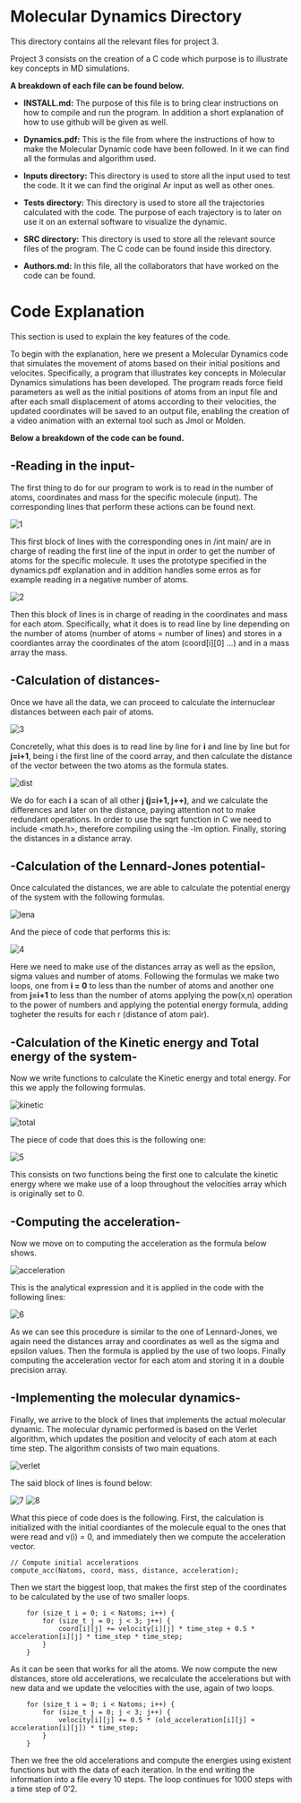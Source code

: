 # Molecular Dynamics Directory

This directory contains all the relevant files for project 3.

Project 3 consists on the creation of a C code which purpose is to illustrate key concepts in MD simulations.

**A breakdown of each file can be found below.**

- **INSTALL.md:** The purpose of this file is to bring clear instructions on how to compile and run the program. In addition a short explanation of how to use github will be given as well.

- **Dynamics.pdf:** This is the file from where the instructions of how to make the Molecular Dynamic code have been followed. In it we can find all the formulas and algorithm used.

- **Inputs directory:** This directory is used to store all the input used to test the code. It it we can find the original Ar input as well as other ones.

- **Tests directory:** This directory is used to store all the trajectories calculated with the code. The purpose of each trajectory is to later on use it on an external software to visualize the dynamic.

- **SRC directory:** This directory is used to store all the relevant source files of the program. The C code can be found inside this directory.

- **Authors.md:** In this file, all the collaborators that have worked on the code can be found.


# Code Explanation

This section is used to explain the key features of the code.

To begin with the explanation, here we present a Molecular Dynamics code that simulates the movement of atoms based on their initial positions and velocites. Specifically, a program that illustrates key concepts in Molecular Dynamics simulations has been developed. The program reads force field parameters as well as the initial positions of atoms from an input file and after each small displacement of atoms according to their velocities, the updated coordinates will be saved to an output file, enabling the creation of a video animation with an external tool such as Jmol or Molden.

**Below a breakdown of the code can be found.**

## -Reading in the input-
The first thing to do for our program to work is to read in the number of atoms, coordinates and mass for the specific molecule (input). The corresponding lines that perform these actions can be found next.

![1](https://github.com/user-attachments/assets/5ffac3c6-c0c0-458d-b66c-13e1ccfec4f0)

This first block of lines with the corresponding ones in /int main/ are in charge of reading the first line of the input in order to get the number of atoms for the specific molecule. It uses the prototype specified in the dynamics.pdf explanation and in addition handles some erros as for example reading in a negative number of atoms.

![2](https://github.com/user-attachments/assets/2a492804-0a14-42f3-a54e-f0d02e395bd5)

Then this block of lines is in charge of reading in the coordinates and mass for each atom. Specifically, what it does is to read line by line depending on the number of atoms (number of atoms = number of lines) and stores in a coordiantes array the coordinates of the atom (coord[i][0] ...) and in a mass array the mass.

## -Calculation of distances-
Once we have all the data, we can proceed to calculate the internuclear distances between each pair of atoms.

![3](https://github.com/user-attachments/assets/541d906f-e538-4959-ac58-698982f49ab7)

Concretelly, what this does is to read line by line for **i** and line by line but for **j=i+1**, being i the first line of the coord array, and then calculate the distance of the vector between the two atoms as the formula states.

![dist](https://github.com/user-attachments/assets/8ecfb9b6-b163-49dd-b4ee-7af7065cdca4)

We do for each **i** a scan of all other **j (j=i+1, j++)**, and we calculate the differences and later on the distance, paying attention not to make redundant operations. In order to use the sqrt function in C we need to include <math.h>, therefore compiling using the -lm option. Finally, storing the distances in a distance array.

## -Calculation of the Lennard-Jones potential-
Once calculated the distances, we are able to calculate the potential energy of the system with the following formulas.

![lena](https://github.com/user-attachments/assets/88f5ee8b-b5c6-4994-b857-61c3cad8abd4)

And the piece of code that performs this is:

![4](https://github.com/user-attachments/assets/cb64a6d3-c97d-4673-906a-59997f3ecbaa)

Here we need to make use of the distances array as well as the epsilon, sigma values and number of atoms. Following the formulas we make two loops, one from **i = 0** to less than the number of atoms and another one from **j=i+1** to less than the number of atoms applying the pow(x,n) operation to the power of numbers and applying the potential energy formula, adding togheter the results for each r (distance of atom pair).

## -Calculation of the Kinetic energy and Total energy of the system-
Now we write functions to calculate the Kinetic energy and total energy. For this we apply the following formulas.

![kinetic](https://github.com/user-attachments/assets/660db2fb-43d9-4264-a85f-e27292e8d67c)

![total](https://github.com/user-attachments/assets/058ea22d-14c5-484b-92b0-6f056f334997)

The piece of code that does this is the following one:

![5](https://github.com/user-attachments/assets/a344edfd-d92d-45d6-92dc-fccf23298d15)

This consists on two functions being the first one to calculate the kinetic energy where we make use of a loop throughout the velocities array which is originally set to 0.

## -Computing the acceleration-
Now we move on to computing the acceleration as the formula below shows.

![acceleration](https://github.com/user-attachments/assets/cc176c14-d5f2-474a-8617-ac26dc125cc5)

This is the analytical expression and it is applied in the code with the following lines:

![6](https://github.com/user-attachments/assets/70ef2957-d8c4-4456-93b2-632d00e363e3)

As we can see this procedure is similar to the one of Lennard-Jones, we again need the distances array and coordinates as well as the sigma and epsilon values. Then the formula is applied by the use of two loops. Finally computing the acceleration vector for each atom and storing it in a double precision array.

## -Implementing the molecular dynamics-
Finally, we arrive to the block of lines that implements the actual molecular dynamic. The molecular dynamic performed is based on the Verlet algorithm, which updates the position and velocity of each atom at each time step. The algorithm consists of two main equations.

![verlet](https://github.com/user-attachments/assets/940f44aa-2430-4ce0-9907-a14d2373bf09)

The said block of lines is found below:

![7](https://github.com/user-attachments/assets/190f1fe5-4868-4ce2-9678-3836ef633a14)
![8](https://github.com/user-attachments/assets/5d77d510-ea47-4294-a978-4c0be7c7afd3)

What this piece of code does is the following. First, the calculation is initialized with the initial coordiantes of the molecule equal to the ones that were read and v(i) = 0, and immediately then we compute the acceleration vector.

    // Compute initial accelerations
    compute_acc(Natoms, coord, mass, distance, acceleration);

Then we start the biggest loop, that makes the first step of the coordinates to be calculated by the use of two smaller loops.

        for (size_t i = 0; i < Natoms; i++) {
            for (size_t j = 0; j < 3; j++) {
                coord[i][j] += velocity[i][j] * time_step + 0.5 * acceleration[i][j] * time_step * time_step;
            }
        }

As it can be seen that works for all the atoms. We now compute the new distances, store old accelerations, we recalculate the accelerations but with new data and we update the velocities with the use, again of two loops.

        for (size_t i = 0; i < Natoms; i++) {
            for (size_t j = 0; j < 3; j++) {
                velocity[i][j] += 0.5 * (old_acceleration[i][j] + acceleration[i][j]) * time_step;
            }
        }

Then we free the old accelerations and compute the energies using existent functions but with the data of each iteration. In the end writing the information into a file every 10 steps. The loop continues for 1000 steps with a time step of 0'2.








